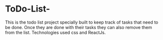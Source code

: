 # ToDo-List-
This is the todo list project specially built to keep track of tasks that need to be done. Once they are done with their tasks they can also remove them from the list. Technologies used css and ReactJs.
